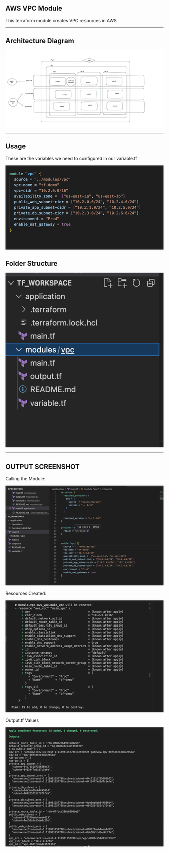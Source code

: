 ## AWS VPC Module
This terraform module creates VPC resources in AWS

------------------------------------------------------------

## Architecture Diagram

![App_Structure](images/scrn4.png)

---------------------------------------------
## Usage
These are the variables we need to configured in our variable.tf 

![App_Structure](images/scrn5.png)

## Folder Structure

![App_Structure](images/scrn1.png)



------------------------------------------------------------

## OUTPUT SCREENSHOT



Calling the Module:

![App_Structure](images/scrn2.png)

Resources Created:

![App_Structure](images/scrn3.png)

Output.tf Values



![App_Structure](images/scrn6.png)
